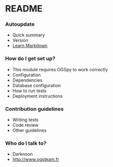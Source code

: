 # README #

### Autoupdate ###

* Quick summary
* Version
* [Learn Markdown](https://bitbucket.org/tutorials/markdowndemo)

### How do I get set up? ###

* This module requires OGSpy to work correctly
* Configuration
* Dependencies
* Database configuration
* How to run tests
* Deployment instructions

### Contribution guidelines ###

* Writing tests
* Code review
* Other guidelines

### Who do I talk to? ###

* Darknoon
* http://www.ogsteam.fr